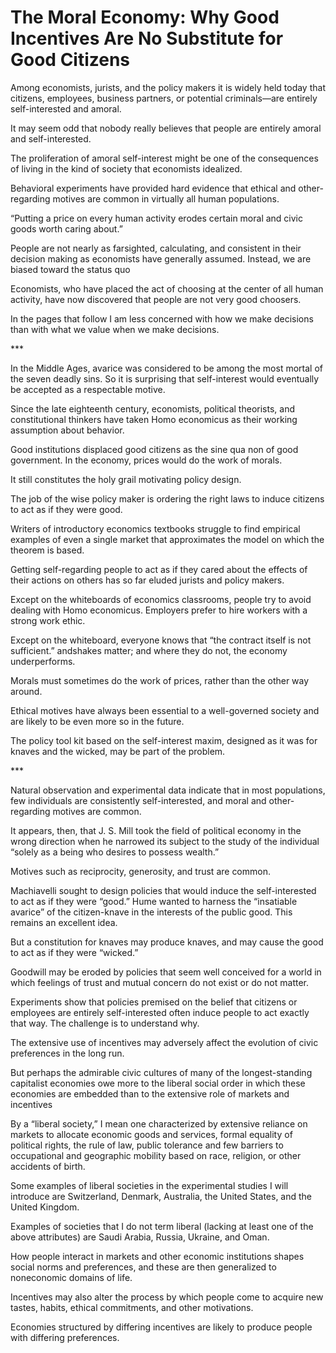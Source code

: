 The Moral Economy: Why Good Incentives Are No Substitute for Good Citizens
==========================================================================
Among economists, jurists, and the policy makers it is widely held today that
citizens, employees, business partners, or potential criminals—are entirely
self-interested and amoral.


It may seem odd that nobody really believes that people are entirely amoral and
self-interested.


The proliferation of amoral self-interest might be one of the consequences of
living in the kind of society that economists idealized.


Behavioral experiments have provided hard evidence that ethical and
other-regarding motives are common in virtually all human populations.


“Putting a price on every human activity erodes certain moral and civic goods
worth caring about.”


People are not nearly as farsighted, calculating, and consistent in their
decision making as economists have generally assumed. Instead, we are biased
toward the status quo


Economists, who have placed the act of choosing at the center of all human
activity, have now discovered that people are not very good choosers.


In the pages that follow I am less concerned with how we make decisions than
with what we value when we make decisions.


\*\*\*


In the Middle Ages, avarice was considered to be among the most mortal of the
seven deadly sins. So it is surprising that self-interest would eventually be
accepted as a respectable motive.


Since the late eighteenth century, economists, political theorists, and
constitutional thinkers have taken Homo economicus as their working assumption
about behavior.


Good institutions displaced good citizens as the sine qua non of good
government. In the economy, prices would do the work of morals.


It still constitutes the holy grail motivating policy design.


The job of the wise policy maker is ordering the right laws to induce citizens
to act as if they were good.


Writers of introductory economics textbooks struggle to find empirical examples
of even a single market that approximates the model on which the theorem is
based.


Getting self-regarding people to act as if they cared about the effects of their
actions on others has so far eluded jurists and policy makers.


Except on the whiteboards of economics classrooms, people try to avoid dealing
with Homo economicus. Employers prefer to hire workers with a strong work ethic.


Except on the whiteboard, everyone knows that “the contract itself is not
sufficient.” andshakes matter; and where they do not, the economy underperforms.


Morals must sometimes do the work of prices, rather than the other way around.


Ethical motives have always been essential to a well-governed society and are
likely to be even more so in the future.


The policy tool kit based on the self-interest maxim, designed as it was for
knaves and the wicked, may be part of the problem.


\*\*\*


Natural observation and experimental data indicate that in most populations, few
individuals are consistently self-interested, and moral and other-regarding
motives are common.


It appears, then, that J. S. Mill took the field of political economy in the
wrong direction when he narrowed its subject to the study of the individual
“solely as a being who desires to possess wealth.”


Motives such as reciprocity, generosity, and trust are common.


Machiavelli sought to design policies that would induce the self-interested to
act as if they were “good.” Hume wanted to harness the “insatiable avarice” of
the citizen-knave in the interests of the public good. This remains an excellent
idea.


But a constitution for knaves may produce knaves, and may cause the good to act
as if they were “wicked.”


Goodwill may be eroded by policies that seem well conceived for a world in which
feelings of trust and mutual concern do not exist or do not matter.


Experiments show that policies premised on the belief that citizens or employees
are entirely self-interested often induce people to act exactly that way. The
challenge is to understand why.


The extensive use of incentives may adversely affect the evolution of civic
preferences in the long run.


But perhaps the admirable civic cultures of many of the longest-standing
capitalist economies owe more to the liberal social order in which these
economies are embedded than to the extensive role of markets and incentives


By a “liberal society,” I mean one characterized by extensive reliance on
markets to allocate economic goods and services, formal equality of political
rights, the rule of law, public tolerance and few barriers to occupational and
geographic mobility based on race, religion, or other accidents of birth.


Some examples of liberal societies in the experimental studies I will introduce
are Switzerland, Denmark, Australia, the United States, and the United Kingdom.


Examples of societies that I do not term liberal (lacking at least one of the
above attributes) are Saudi Arabia, Russia, Ukraine, and Oman.


How people interact in markets and other economic institutions shapes social
norms and preferences, and these are then generalized to noneconomic domains of
life.


Incentives may also alter the process by which people come to acquire new
tastes, habits, ethical commitments, and other motivations.


Economies structured by differing incentives are likely to produce people with
differing preferences.

